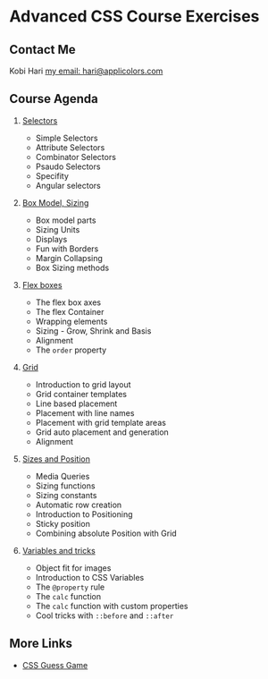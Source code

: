 # Advanced CSS Course Exercises

## Contact Me
Kobi Hari
[my email: hari@applicolors.com](mailto://hari@applicolors.com)

## Course Agenda
1. [Selectors](Modules/01%20-%20Selectors/README.md)
   * Simple Selectors
   * Attribute Selectors
   * Combinator Selectors
   * Psaudo Selectors
   * Specifity
   * Angular selectors

2. [Box Model, Sizing](Modules/02%20-%20Box%20Model/README.md)
   * Box model parts
   * Sizing Units
   * Displays
   * Fun with Borders
   * Margin Collapsing
   * Box Sizing methods

3. [Flex boxes](Modules/03%20-%20Flex%20Boxes/README.md)
   * The flex box axes
   * The flex Container 
   * Wrapping elements
   * Sizing - Grow, Shrink and Basis
   * Alignment
   * The `order` property

4. [Grid](Modules/04%20-%20Grid/README.md)
   * Introduction to grid layout
   * Grid container templates
   * Line based placement
   * Placement with line names
   * Placement with grid template areas
   * Grid auto placement and generation
   * Alignment

5. [Sizes and Position](Modules/05%20-%20Sizes%20and%20Position/README.md)
   * Media Queries
   * Sizing functions
   * Sizing constants
   * Automatic row creation
   * Introduction to Positioning
   * Sticky position
   * Combining absolute Position with Grid

6. [Variables and tricks](Modules/06%20-%20Variables%20and%20Tricks/README.md)
   * Object fit for images
   * Introduction to CSS Variables
   * The `@property` rule
   * The `calc` function
   * The `calc` function with custom properties
   * Cool tricks with `::before` and `::after`


## More Links
* [CSS Guess Game](https://www.guess-css.app/)